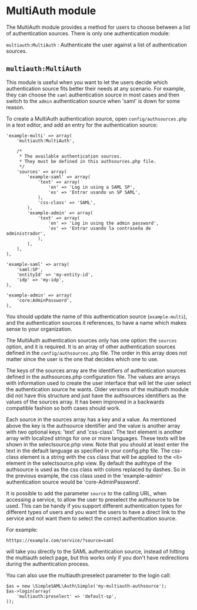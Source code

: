MultiAuth module
================

The MultiAuth module provides a method for users to choose between
a list of authentication sources. There is only one authentication
module:

`multiauth:MultiAuth`
: Authenticate the user against a list of authentication sources.


`multiauth:MultiAuth`
---------------------

This module is useful when you want to let the users decide which
authentication source fits better their needs at any scenario. For
example, they can choose the `saml` authentication source in most
cases and then switch to the `admin` authentication source when
'saml' is down for some reason.

To create a MultiAuth authentication source, open
`config/authsources.php` in a text editor, and add an entry for the
authentication source:

    'example-multi' => array(
        'multiauth:MultiAuth',

        /*
         * The available authentication sources.
         * They must be defined in this authsources.php file.
         */
        'sources' => array(
            'example-saml' => array(
                'text' => array(
                    'en' => 'Log in using a SAML SP',
                    'es' => 'Entrar usando un SP SAML',
                ),
                'css-class' => 'SAML',
            ),
            'example-admin' => array(
                'text' => array(
                    'en' => 'Log in using the admin password',
                    'es' => 'Entrar usando la contraseña de administrador',
                ),
            ),
        ),
    ),

    'example-saml' => array(
        'saml:SP',
        'entityId' => 'my-entity-id',
        'idp' => 'my-idp',
    ),

    'example-admin' => array(
        'core:AdminPassword',
    ),

You should update the name of this authentication source
(`example-multi`), and the authentication sources it references,
to have a name which makes sense to your organization.

The MultiAuth authentication sources only has one option: the
`sources` option, and it is required. It is an array of other
authentication sources defined in the `config/authsources.php`
file. The order in this array does not matter since the user
is the one that decides which one to use.

The keys of the sources array are the identifiers of authentication
sources defined in the authsources.php configuration file. The
values are arrays with information used to create the user
interface that will let the user select the authentication source
he wants. Older versions of the multiauth module did not have
this structure and just have the authsources identifiers as the
values of the sources array. It has been improved in a backwards
compatible fashion so both cases should work.

Each source in the sources array has a key and a value. As
mentioned above the key is the authsource identifier and the value
is another array with two optional keys: 'text' and 'css-class'.
The text element is another array with localized strings for one
or more languages. These texts will be shown in the selectsource.php
view. Note that you should at least enter the text in the default
language as specified in your config.php file. The css-class
element is a string with the css class that will be applied to
the &lt;li> element in the selectsource.php view. By default the
authtype of the authsource is used as the css class with colons
replaced by dashes. So in the previous example, the css class used
in the 'example-admin' authentication source would be
'core-AdminPassword'.

It is possible to add the parameter `source` to the calling URL, 
when accessing a service, to allow the user to preselect the
authsource to be used. This can be handy if you support different
authentication types for different types of users and you want the 
users to have a direct link to the service and not want them to 
select the correct authentication source.

For example:

    htttps://example.com/service/?source=saml
    
will take you directly to the SAML authentication source, instead 
of hitting the multiauth select page, but this works only if you 
don't have redirections during the authentication process.

You can also use the multiauth:preselect parameter to the login call:

    $as = new \SimpleSAML\Auth\Simple('my-multiauth-authsource');
    $as->login(array(
        'multiauth:preselect' => 'default-sp',
    ));
